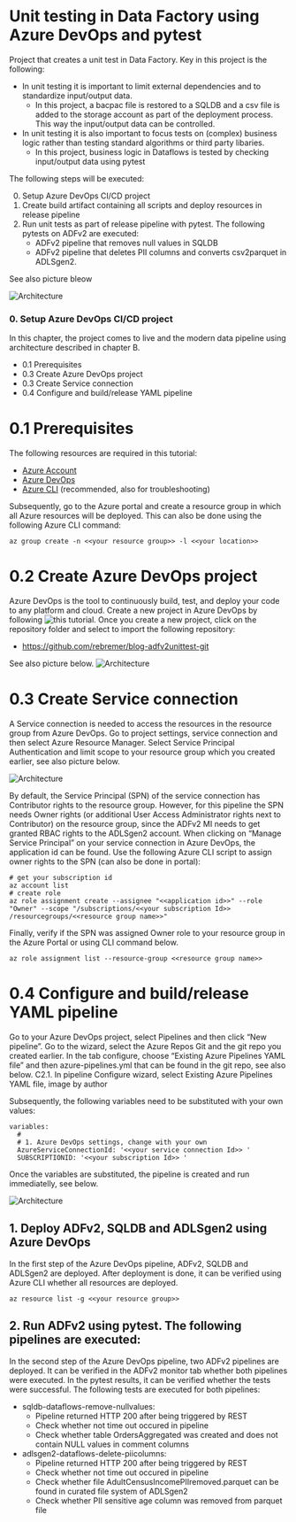 # Unit testing in Data Factory using Azure DevOps and pytest
Project that creates a unit test in Data Factory. Key in this project is the following:

- In unit testing it is important to limit external dependencies and to standardize input/output data. 
  - In this project, a bacpac file is restored to a SQLDB and a csv file is added to the storage account as part of the deployment process. This way the input/output data can be controlled.
- In unit testing it is also important to focus tests on (complex) business logic rather than testing standard algorithms or third party libaries.
  - In this project, business logic in Dataflows is tested by checking input/output data using pytest

The following steps will be executed:

0. Setup Azure DevOps CI/CD project 
1. Create build artifact containing all scripts and deploy resources in release pipeline
2. Run unit tests as part of release pipeline with pytest. The following pytests on ADFv2 are executed:
   - ADFv2 pipeline that removes null values in SQLDB 
   - ADFv2 pipeline that deletes PII columns and converts csv2parquet in ADLSgen2.

See also picture bleow

![Architecture](pictures/pytestadfv2unittest.png)

### 0. Setup Azure DevOps CI/CD project 

In this chapter, the project comes to live and the modern data pipeline using architecture described in chapter B.
- 0.1 Prerequisites
- 0.3 Create Azure DevOps project
- 0.3 Create Service connection
- 0.4 Configure and build/release YAML pipeline

# 0.1 Prerequisites

The following resources are required in this tutorial:

- [Azure Account](https://azure.microsoft.com/en-us/free/)
- [Azure DevOps](https://azure.microsoft.com/en-us/services/devops/)
- [Azure CLI](https://docs.microsoft.com/en-us/cli/azure/install-azure-cli?view=azure-cli-latest) (recommended, also for troubleshooting)

Subsequently, go to the Azure portal and create a resource group in which all Azure resources will be deployed. This can also be done using the following Azure CLI command:

```azurecli-interactive
az group create -n <<your resource group>> -l <<your location>>
```

# 0.2 Create Azure DevOps project

Azure DevOps is the tool to continuously build, test, and deploy your code to any platform and cloud. Create a new project in Azure DevOps by following ![this](https://docs.microsoft.com/en-us/azure/devops/organizations/projects/create-project?view=azure-devops&tabs=preview-page&viewFallbackFrom=vsts) tutorial. Once you create a new project, click on the repository folder and select to import the following repository:

- https://github.com/rebremer/blog-adfv2unittest-git

See also picture below. 
![Architecture](pictures/add_repository.png)

# 0.3 Create Service connection

A Service connection is needed to access the resources in the resource group from Azure DevOps. Go to project settings, service connection and then select Azure Resource Manager. Select Service Principal Authentication and limit scope to your resource group which you created earlier, see also picture below.

![Architecture](pictures/create_service_connection.png)

By default, the Service Principal (SPN) of the service connection has Contributor rights to the resource group. However, for this pipeline the SPN needs Owner rights (or additional User Access Administrator rights next to Contributor) on the resource group, since the ADFv2 MI needs to get granted RBAC rights to the ADLSgen2 account. When clicking on “Manage Service Principal” on your service connection in Azure DevOps, the application id can be found. Use the following Azure CLI script to assign owner rights to the SPN (can also be done in portal):

```azurecli-interactive
# get your subscription id
az account list
# create role
az role assignment create --assignee "<<application id>>" --role "Owner" --scope "/subscriptions/<<your subscription Id>> /resourcegroups/<<resource group name>>"
```

Finally, verify if the SPN was assigned Owner role to your resource group in the Azure Portal or using CLI command below.

```azurecli-interactive
az role assignment list --resource-group <<resource group name>>
```

# 0.4 Configure and build/release YAML pipeline

Go to your Azure DevOps project, select Pipelines and then click “New pipeline”. Go to the wizard, select the Azure Repos Git and the git repo you created earlier. In the tab configure, choose “Existing Azure Pipelines YAML file” and then azure-pipelines.yml that can be found in the git repo, see also below.
C2.1. In pipeline Configure wizard, select Existing Azure Pipelines YAML file, image by author

Subsequently, the following variables need to be substituted with your own values:

```
variables: 
  #
  # 1. Azure DevOps settings, change with your own
  AzureServiceConnectionId: '<<your service connection Id>> '
  SUBSCRIPTIONID: '<<your subscription Id>> '
```

Once the variables are substituted, the pipeline is created and run immediatelly, see below.

![Architecture](pictures/run_pipelines.png)

## 1. Deploy ADFv2, SQLDB and ADLSgen2 using Azure DevOps

In the first step of the Azure DevOps pipeline, ADFv2, SQLDB and ADLSgen2 are deployed. After deployment is done, it can be verified using Azure CLI whether all resources are deployed.

```azurecli-interactive
az resource list -g <<your resource group>>
```

## 2. Run ADFv2 using pytest. The following pipelines are executed:

In the second step of the Azure DevOps pipeline, two ADFv2 pipelines are deployed. It can be verified in the ADFv2 monitor tab whether both pipelines were executed. In the pytest results, it can be verified whether the tests were successful. The following tests are executed for both pipelines:

- sqldb-dataflows-remove-nullvalues:
  - Pipeline returned HTTP 200 after being triggered by REST
  - Check whether not time out occured in pipeline
  - Check whether table OrdersAggregated was created and does not contain NULL values in comment columns
- adlsgen2-dataflows-delete-piicolumns:
  - Pipeline returned HTTP 200 after being triggered by REST
  - Check whether not time out occured in pipeline
  - Check whether file AdultCensusIncomePIIremoved.parquet can be found in curated file system of ADLSgen2
  - Check whether PII sensitive age column was removed from parquet file